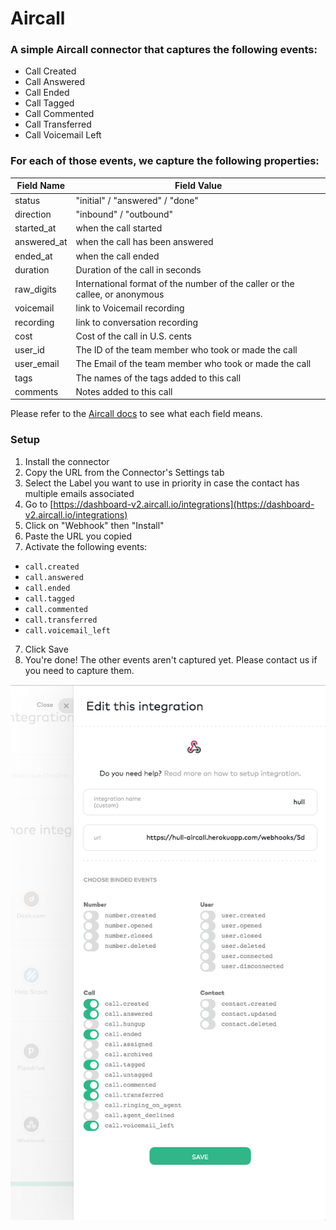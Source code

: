 # Aircall

### A simple Aircall connector that captures the following events:

- Call Created
- Call Answered
- Call Ended
- Call Tagged
- Call Commented
- Call Transferred
- Call Voicemail Left

### For each of those events, we capture the following properties:

 Field Name | Field Value
-------|------------------------------------
status | "initial" / "answered" / "done"
direction | "inbound" / "outbound"
started_at | when the call started
answered_at | when the call has been answered
ended_at | when the call ended
duration | Duration of the call in seconds
raw_digits | International format of the number of the caller or the callee, or anonymous
voicemail | link to Voicemail recording
recording | link to conversation recording
cost | Cost of the call in U.S. cents
user_id | The ID of the team member who took or made the call
user_email | The Email of the team member who took or made the call
tags | The names of the tags added to this call
comments | Notes added to this call

Please refer to the [Aircall docs](https://developer.aircall.io/api-references/) to see what each field means.

### Setup

1. Install the connector
2. Copy the URL from the Connector's Settings tab
3. Select the Label you want to use in priority in case the contact has multiple emails associated
3. Go to [https://dashboard-v2.aircall.io/integrations](https://dashboard-v2.aircall.io/integrations)
4. Click on "Webhook" then "Install"
5. Paste the URL you copied
6. Activate the following events:
  - `call.created`
  - `call.answered`
  - `call.ended`
  - `call.tagged`
  - `call.commented`
  - `call.transferred`
  - `call.voicemail_left`
7. Click Save
8. You're done!
The other events aren't captured yet. Please contact us if you need to capture them.

![](./webhook-config.png)
